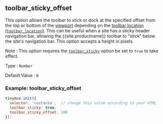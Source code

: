 ## toolbar_sticky_offset

This option allows the toolbar to stick or dock at the specified offset from the top or bottom of the [viewport](https://developer.mozilla.org/en-US/docs/Glossary/Viewport) depending on the [toolbar location (`toolbar_location`)]({{site.baseurl}}/configure/editor-appearance/#toolbar_location}}). This can be useful when a site has a sticky header navigation bar, allowing the {{site.productname}} toolbar to "stick" below the site's navigation bar. This option accepts a height in pixels.

Note
: This option requires the [`toolbar_sticky`]({{site.baseurl}}/configure/editor-appearance/#toolbar_sticky}}) option be set to `true` to take effect.

Type
: `Number`

Default Value
: `0`

### Example: toolbar_sticky_offset

```js
tinymce.init({
  selector: 'textarea',  // change this value according to your HTML
  toolbar_sticky: true,
  toolbar_sticky_offset: 100
});
```
